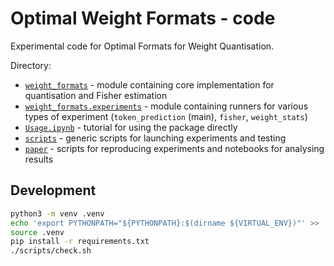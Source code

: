 # Optimal Weight Formats - code

Experimental code for Optimal Formats for Weight Quantisation.

Directory:
 - [`weight_formats`](weight_formats) - module containing core implementation for quantisation and Fisher estimation
 - [`weight_formats.experiments`](weight_formats/experiments) - module containing runners for various types of experiment (`token_prediction` (main), `fisher`, `weight_stats`)
 - [`Usage.ipynb`](Usage.ipynb) - tutorial for using the package directly
 - [`scripts`](scripts) - generic scripts for launching experiments and testing
 - [`paper`](paper) - scripts for reproducing experiments and notebooks for analysing results


## Development

```sh
python3 -m venv .venv
echo 'export PYTHONPATH="${PYTHONPATH}:$(dirname ${VIRTUAL_ENV})"' >> .venv/bin/activate
source .venv
pip install -r requirements.txt
./scripts/check.sh
```
